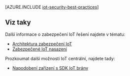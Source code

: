 <properties
 pageTitle="Doporučené postupy pro zabezpečení IoT | Microsoft Azure"
 description="Zabezpečení doporučené postupy pro zabezpečení infrastrukturu IoT"
 services="iot-hub"
 documentationCenter=""
 authors="YuriDio"
 manager="timlt"
 editor=""/>

<tags
 ms.service="iot-hub"
 ms.devlang="na"
 ms.topic="article"
 ms.tgt_pltfrm="na"
 ms.workload="na"
 ms.date="10/17/2016"
 ms.author="yurid"/>
 
[AZURE.INCLUDE [iot-security-best-practices](../../includes/iot-security-best-practices.md)]

## <a name="see-also"></a>Viz taky

Další informace o zabezpečení IoT řešení najdete v tématu:

- [Architektura zabezpečení IoT][lnk-security-architecture]
- [Zabezpečené IoT nasazení][lnk-security-deployment]

Prozkoumat další možnosti IoT centrální, najdete tady:

- [Napodobení zařízení s SDK IoT brány][lnk-gateway]

[lnk-security-architecture]: iot-hub-security-architecture.md
[lnk-security-deployment]: iot-hub-security-deployment.md

[lnk-gateway]: iot-hub-linux-gateway-sdk-simulated-device.md